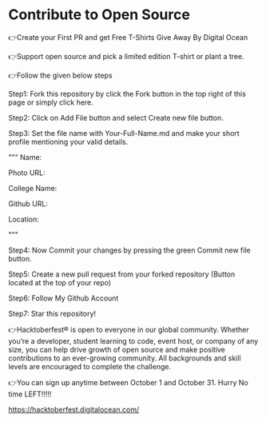 # Contribute to Open Source
👉Create your First PR and get Free T-Shirts Give Away By Digital Ocean

👉Support open source and pick a limited edition T-shirt or plant a tree.

👉Follow the given below steps 

Step1: Fork this repository by click the Fork button in the top right of this page or simply click here.

Step2: Click on Add File button and select Create new file button.

Step3: Set the file name with Your-Full-Name.md and make your short profile mentioning your valid details.

"""
Name:

Photo URL:

College Name:

Github URL:

Location:

"""

Step4: Now Commit your changes by pressing the green Commit new file button.

Step5: Create a new pull request from your forked repository (Button located at the top of your repo)

Step6: Follow My Github Account

Step7: Star this repository!

👉Hacktoberfest® is open to everyone in our global community. Whether you’re a developer, student learning to code, event host, or company of any size, you can help drive
growth of open source and make positive contributions to an ever-growing community. All backgrounds and skill levels are encouraged to complete the challenge.

👉You can sign up anytime between October 1 and October 31.
Hurry No time LEFT!!!!!

https://hacktoberfest.digitalocean.com/
